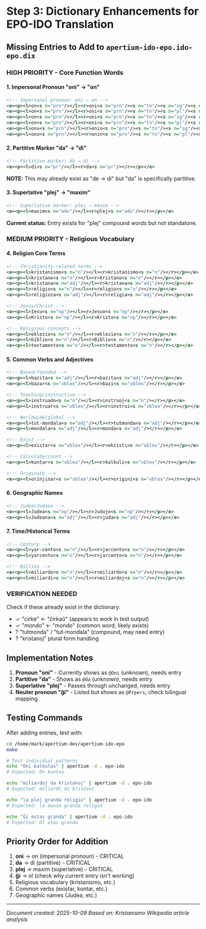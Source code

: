 # Step 3: Dictionary Enhancements for EPO-IDO Translation

## Missing Entries to Add to `apertium-ido-epo.ido-epo.dix`

### HIGH PRIORITY - Core Function Words

#### 1. Impersonal Pronoun "oni" → "on"

```xml
<!-- Impersonal pronoun: oni → on -->
<e><p><l>on<s n="prn"/></l><r>oni<s n="prn"/><s n="tn"/><s n="sg"/><s n="nom"/></r></p></e>
<e><p><l>on<s n="prn"/></l><r>oni<s n="prn"/><s n="tn"/><s n="pl"/><s n="nom"/></r></p></e>
<e><p><l>on<s n="prn"/></l><r>oni<s n="prn"/><s n="tn"/><s n="sg"/><s n="acc"/></r></p></e>
<e><p><l>on<s n="prn"/></l><r>oni<s n="prn"/><s n="tn"/><s n="pl"/><s n="acc"/></r></p></e>
<e><p><l>onu<s n="prn"/></l><r>onin<s n="prn"/><s n="tn"/><s n="sg"/><s n="acc"/></r></p></e>
<e><p><l>onu<s n="prn"/></l><r>onin<s n="prn"/><s n="tn"/><s n="pl"/><s n="acc"/></r></p></e>
```

#### 2. Partitive Marker "da" → "di"

```xml
<!-- Partitive marker: da → di -->
<e><p><l>di<s n="pr"/></l><r>da<s n="pr"/></r></p></e>
```

**NOTE:** This may already exist as "de → di" but "da" is specifically partitive.

#### 3. Superlative "plej" → "maxim"

```xml
<!-- Superlative marker: plej → maxim -->
<e><p><l>maxim<s n="adv"/></l><r>plej<s n="adv"/></r></p></e>
```

**Current status:** Entry exists for "plej" compound words but not standalone.

### MEDIUM PRIORITY - Religious Vocabulary

#### 4. Religion Core Terms

```xml
<!-- Christianity-related terms -->
<e><p><l>kristanismo<s n="n"/></l><r>kristanismo<s n="n"/></r></p></e>
<e><p><l>kristano<s n="n"/></l><r>kristano<s n="n"/></r></p></e>
<e><p><l>kristana<s n="adj"/></l><r>kristana<s n="adj"/></r></p></e>
<e><p><l>religio<s n="n"/></l><r>religio<s n="n"/></r></p></e>
<e><p><l>religioza<s n="adj"/></l><r>religia<s n="adj"/></r></p></e>

<!-- Jesus/Christ -->
<e><p><l>Iesu<s n="np"/></l><r>Jesuo<s n="np"/></r></p></e>
<e><p><l>Kristo<s n="np"/></l><r>Kristo<s n="np"/></r></p></e>

<!-- Religious concepts -->
<e><p><l>eklezio<s n="n"/></l><r>eklezio<s n="n"/></r></p></e>
<e><p><l>biblio<s n="n"/></l><r>Biblio<s n="n"/></r></p></e>
<e><p><l>testamento<s n="n"/></l><r>testamento<s n="n"/></r></p></e>
```

#### 5. Common Verbs and Adjectives

```xml
<!-- Based/founded -->
<e><p><l>bazita<s n="adj"/></l><r>bazita<s n="adj"/></r></p></e>
<e><p><l>bazar<s n="vblex"/></l><r>bazi<s n="vblex"/></r></p></e>

<!-- Teaching/instruction -->
<e><p><l>instruado<s n="n"/></l><r>instruoj<s n="n"/></r></p></e>
<e><p><l>instruar<s n="vblex"/></l><r>instrui<s n="vblex"/></r></p></e>

<!-- Worldwide/global -->
<e><p><l>tut-mondala<s n="adj"/></l><r>tutmonda<s n="adj"/></r></p></e>
<e><p><l>mondala<s n="adj"/></l><r>monda<s n="adj"/></r></p></e>

<!-- Exist -->
<e><p><l>existar<s n="vblex"/></l><r>ekzisti<s n="vblex"/></r></p></e>

<!-- Calculate/count -->
<e><p><l>kontar<s n="vblex"/></l><r>kalkuli<s n="vblex"/></r></p></e>

<!-- Originate -->
<e><p><l>orinjinar<s n="vblex"/></l><r>origini<s n="vblex"/></r></p></e>
```

#### 6. Geographic Names

```xml
<!-- Judea/Judaea -->
<e><p><l>Judea<s n="np"/></l><r>Judujo<s n="np"/></r></p></e>
<e><p><l>Judeana<s n="adj"/></l><r>juda<s n="adj"/></r></p></e>
```

#### 7. Time/Historical Terms

```xml
<!-- Century -->
<e><p><l>yar-cento<s n="n"/></l><r>jarcento<s n="n"/></r></p></e>
<e><p><l>yarcento<s n="n"/></l><r>jarcento<s n="n"/></r></p></e>

<!-- Billion -->
<e><p><l>miliardo<s n="n"/></l><r>miliardo<s n="n"/></r></p></e>
<e><p><l>miliardi<s n="n"/></l><r>miliardoj<s n="n"/></r></p></e>
```

### VERIFICATION NEEDED

Check if these already exist in the dictionary:

- ✓ "cirke" ← "ĉirkaŭ" (appears to work in test output)
- ✓ "mondo" ← "mondo" (common word, likely exists)
- ? "tutmonda" / "tut-mondala" (compound, may need entry)
- ? "kristanoj" plural form handling

## Implementation Notes

1. **Pronoun "oni"** - Currently shows as `@Oni` (unknown), needs entry
2. **Partitive "da"** - Shows as `@da` (unknown), needs entry  
3. **Superlative "plej"** - Passes through unchanged, needs entry
4. **Neuter pronoun "ĝi"** - Listed but shows as `@Prpers`, check bilingual mapping

## Testing Commands

After adding entries, test with:

```bash
cd /home/mark/apertium-dev/apertium-ido-epo
make

# Test individual patterns
echo "Oni kalkulas" | apertium -d . epo-ido
# Expected: On kontas

echo "miliardoj da kristanoj" | apertium -d . epo-ido  
# Expected: miliardi di kristani

echo "la plej granda religio" | apertium -d . epo-ido
# Expected: la maxim granda religio

echo "Ĝi estas granda" | apertium -d . epo-ido
# Expected: Ol esas granda
```

## Priority Order for Addition

1. **oni** → on (impersonal pronoun) - CRITICAL
2. **da** → di (partitive) - CRITICAL  
3. **plej** → maxim (superlative) - CRITICAL
4. **ĝi** → ol (check why current entry isn't working)
5. Religious vocabulary (kristanismo, etc.)
6. Common verbs (existar, kontar, etc.)
7. Geographic names (Judea, etc.)

---

_Document created: 2025-10-09_
_Based on: Kristanismo Wikipedia article analysis_

